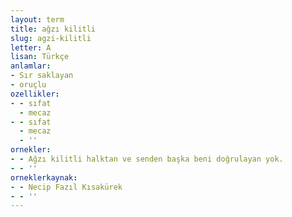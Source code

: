 ```yaml
---
layout: term
title: ağzı kilitli
slug: agzi-kilitli
letter: A
lisan: Türkçe
anlamlar:
- Sır saklayan
- oruçlu
ozellikler:
- - sıfat
  - mecaz
- - sıfat
  - mecaz
  - ''
ornekler:
- - Ağzı kilitli halktan ve senden başka beni doğrulayan yok.
- - ''
orneklerkaynak:
- - Necip Fazıl Kısakürek
- - ''
---
```

